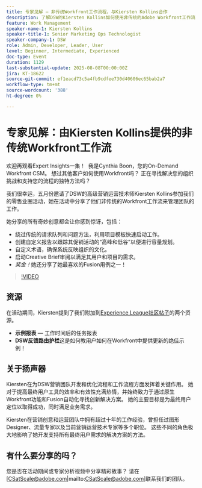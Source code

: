 ```yaml
---
title: 专家见解 — 非传统Workfront工作流程，与Kiersten Kollins合作
description: 了解DSW的Kiersten Kollins如何使用非传统的Adobe Workfront工作流、自定义报表和Fusion自动化来优化营销操作并提高团队效率。
feature: Work Management
speaker-name-1: Kiersten Kollins
speaker-title-1: Senior Marketing Ops Technologist
speaker-company-1: DSW
role: Admin, Developer, Leader, User
level: Beginner, Intermediate, Experienced
doc-type: Event
duration: 1129
last-substantial-update: 2025-08-08T00:00:00Z
jira: KT-18622
source-git-commit: ef1eacd73c5a4fb9cdfee730d40606ec65bab2a7
workflow-type: tm+mt
source-wordcount: '388'
ht-degree: 0%

---
```



# 专家见解：由Kiersten Kollins提供的非传统Workfront工作流

欢迎再观看Expert Insights一集！  我是Cynthia Boon，您的On-Demand Workfront CSM。 想过其他客户如何使用Workfront吗？ 正在寻找解决您的组织挑战和支持您的流程的独特方法吗？  

我们很幸运，五月份邀请了DSW的高级营销运营技术师Kiersten Kollins参加我们的零售业圈活动，她在活动中分享了他们非传统的Workfront工作流来管理团队的工作。 

她分享的所有奇妙创意都会让你感到惊讶，包括： 

* 绕过传统的请求队列和问题方法，利用项目模板快速启动工作。 
* 创建自定义报告以跟踪其促销活动的“高峰和低谷”以便进行容量规划。 
* 自定义术语，确保系统反映组织的文化。 
* 启动Creative Brief审阅以满足其用户和项目的需求。 
* *奖金！*&#x200B;她还分享了她最喜欢的Fusion用例之一！

>[!VIDEO](https://video.tv.adobe.com/v/3469949/?learn=on&enablevpops&captions=chi_hans)

## 资源

在活动期间，Kiersten提到了我们附加到[Experience League社区帖子](https://experienceleaguecommunities.adobe.com/t5/workfront-discussions/video-august-2024-workfront-expert-insights-non-traditional/td-p/694315)的两个资源。
* **示例报表** — 工作时间后的任务报表 
* **DSW反馈路由护栏**&#x200B;这是如何教用户如何在Workfront中提供更新的绝佳示例！ 

## 关于扬声器 

Kiersten在为DSW营销团队开发和优化流程和工作流程方面发挥着关键作用。 她对于提高最终用户工具的效率和有效性充满热情，并始终致力于通过原生Workfront功能和Fusion自动化寻找创新解决方案。 她的主要目标是为最终用户定位以取得成功，同时满足业务需求。   

Kiersten在营销创意和运营团队中拥有超过十年的工作经验，曾担任过图形Designer、流量专家以及当前营销运营技术专家等多个职位。 这些不同的角色极大地影响了她开发支持所有最终用户需求的解决方案的方法。 

## 有什么要分享的吗？

您是否在活动期间或专家分析视频中分享精彩故事？ 请在[CSatScale@adobe.com|mailto:CSatScale@adobe.com]联系我们的团队。



